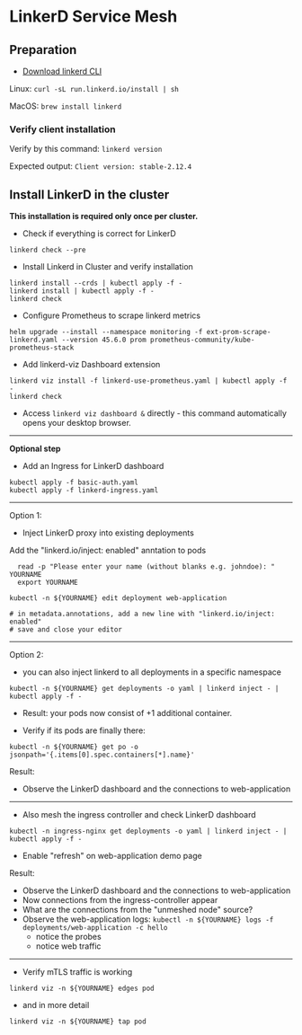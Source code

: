 # LinkerD Service Mesh

## Preparation

* [Download linkerd CLI](https://linkerd.io/2/getting-started/#step-1-install-the-cli)

Linux: `curl -sL run.linkerd.io/install | sh`

MacOS: `brew install linkerd`

### Verify client installation

Verify by this command: `linkerd version`

Expected output: `Client version: stable-2.12.4`

## Install LinkerD in the cluster

**This installation is required only once per cluster.**

* Check if everything is correct for LinkerD

```shell
linkerd check --pre
```

* Install Linkerd in Cluster and verify installation

```shell
linkerd install --crds | kubectl apply -f -
linkerd install | kubectl apply -f -
linkerd check
```

* Configure Prometheus to scrape linkerd metrics

`helm upgrade --install --namespace monitoring -f ext-prom-scrape-linkerd.yaml --version 45.6.0 prom prometheus-community/kube-prometheus-stack`

* Add linkerd-viz Dashboard extension

```shell
linkerd viz install -f linkerd-use-prometheus.yaml | kubectl apply -f -
linkerd check
```

* Access `linkerd viz dashboard &` directly - this command automatically opens your desktop browser.

---

**Optional step**

* Add an Ingress for LinkerD dashboard

```shell
kubectl apply -f basic-auth.yaml
kubectl apply -f linkerd-ingress.yaml
```

---

Option 1:

* Inject LinkerD proxy into existing deployments

Add the "linkerd.io/inject: enabled" anntation to pods

  ```shell
    read -p "Please enter your name (without blanks e.g. johndoe): " YOURNAME
    export YOURNAME
  ```

  ```shell
  kubectl -n ${YOURNAME} edit deployment web-application
  
  # in metadata.annotations, add a new line with "linkerd.io/inject: enabled"
  # save and close your editor
  ```

---

Option 2:

* you can also inject linkerd to all deployments in a specific namespace

```shell
kubectl -n ${YOURNAME} get deployments -o yaml | linkerd inject - | kubectl apply -f -
```

* Result: your pods now consist of +1 additional container.

* Verify if its pods are finally there:

`kubectl -n ${YOURNAME} get po -o jsonpath='{.items[0].spec.containers[*].name}'`

Result:
* Observe the LinkerD dashboard and the connections to web-application

---

* Also mesh the ingress controller and check LinkerD dashboard

```shell
kubectl -n ingress-nginx get deployments -o yaml | linkerd inject - | kubectl apply -f -
```

* Enable "refresh" on web-application demo page

Result:

* Observe the LinkerD dashboard and the connections to web-application
* Now connections from the ingress-controller appear
* What are the connections from the "unmeshed node" source?
* Observe the web-application logs: `kubectl -n ${YOURNAME} logs -f deployments/web-application -c hello`
  * notice the probes
  * notice web traffic

---

* Verify mTLS traffic is working

`linkerd viz -n ${YOURNAME} edges pod`

* and in more detail

`linkerd viz -n ${YOURNAME} tap pod`
